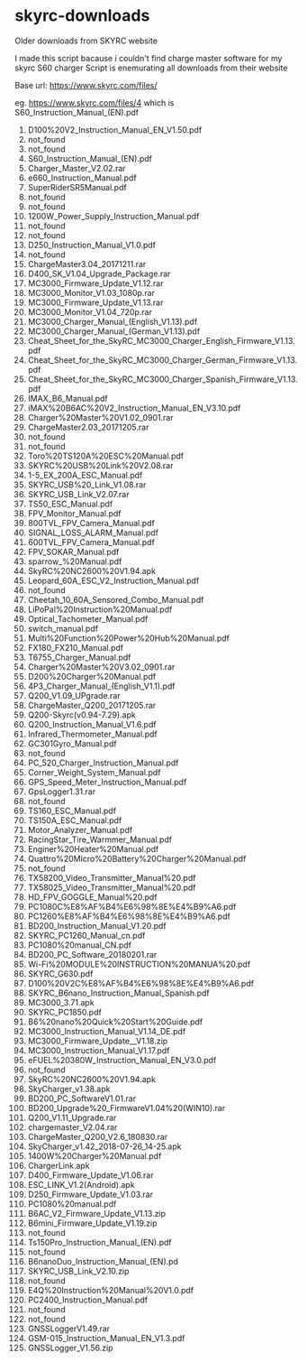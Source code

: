# skyrc-downloads
Older downloads from SKYRC website

I made this script bacause i couldn't find charge master software for my skyrc S60 charger
Script is enemurating all downloads from their website

Base url: https://www.skyrc.com/files/ 

eg. https://www.skyrc.com/files/4 
which is S60_Instruction_Manual_(EN).pdf

1. D100%20V2_Instruction_Manual_EN_V1.50.pdf
2. not_found
3. not_found
4. S60_Instruction_Manual_(EN).pdf
5. Charger_Master_V2.02.rar
6. e660_Instruction_Manual.pdf
7. SuperRiderSR5Manual.pdf
8. not_found
9. not_found
10. 1200W_Power_Supply_Instruction_Manual.pdf
11. not_found
12. not_found
13. D250_Instruction_Manual_V1.0.pdf
14. not_found
15. ChargeMaster3.04_20171211.rar
16. D400_SK_V1.04_Upgrade_Package.rar
17. MC3000_Firmware_Update_V1.12.rar
18. MC3000_Monitor_V1.03_1080p.rar
19. MC3000_Firmware_Update_V1.13.rar
20. MC3000_Monitor_V1.04_720p.rar
21. MC3000_Charger_Manual_(English_V1.13).pdf
22. MC3000_Charger_Manual_(German_V1.13).pdf
23. Cheat_Sheet_for_the_SkyRC_MC3000_Charger_English_Firmware_V1.13.pdf
24. Cheat_Sheet_for_the_SkyRC_MC3000_Charger_German_Firmware_V1.13.pdf
25. Cheat_Sheet_for_the_SkyRC_MC3000_Charger_Spanish_Firmware_V1.13.pdf
26. IMAX_B6_Manual.pdf
27. iMAX%20B6AC%20V2_Instruction_Manual_EN_V3.10.pdf
28. Charger%20Master%20V1.02_0901.rar
29. ChargeMaster2.03_20171205.rar
30. not_found
31. not_found
32. Toro%20TS120A%20ESC%20Manual.pdf
33. SKYRC%20USB%20Link%20V2.08.rar
34. 1-5_EX_200A_ESC_Manual.pdf
35. SKYRC_USB%20_Link_V1.08.rar
36. SKYRC_USB_Link_V2.07.rar
37. TS50_ESC_Manual.pdf
38. FPV_Monitor_Manual.pdf
39. 800TVL_FPV_Camera_Manual.pdf
40. SIGNAL_LOSS_ALARM_Manual.pdf
41. 600TVL_FPV_Camera_Manual.pdf
42. FPV_SOKAR_Manual.pdf
43. sparrow_%20Manual.pdf
44. SkyRC%20NC2600%20V1.94.apk
45. Leopard_60A_ESC_V2_Instruction_Manual.pdf
46. not_found
47. Cheetah_10_60A_Sensored_Combo_Manual.pdf
48. LiPoPal%20Instruction%20Manual.pdf
49. Optical_Tachometer_Manual.pdf
50. switch_manual.pdf
51. Multi%20Function%20Power%20Hub%20Manual.pdf
52. FX180_FX210_Manual.pdf
53. T6755_Charger_Manual.pdf
54. Charger%20Master%20V3.02_0901.rar
55. D200%20Charger%20Manual.pdf
56. 4P3_Charger_Manual_(English_V1.1).pdf
57. Q200_V1.09_UPgrade.rar
58. ChargeMaster_Q200_20171205.rar
59. Q200-Skyrc(v0.94-7.29).apk
60. Q200_Instruction_Manual_V1.6.pdf
61. Infrared_Thermometer_Manual.pdf
62. GC301Gyro_Manual.pdf
63. not_found
64. PC_520_Charger_Instruction_Manual.pdf
65. Corner_Weight_System_Manual.pdf
66. GPS_Speed_Meter_Instruction_Manual.pdf
67. GpsLogger1.31.rar
68. not_found
69. TS160_ESC_Manual.pdf
70. TS150A_ESC_Manual.pdf
71. Motor_Analyzer_Manual.pdf
72. RacingStar_Tire_Warmmer_Manual.pdf
73. Enginer%20Heater%20Manual.pdf
74. Quattro%20Micro%20Battery%20Charger%20Manual.pdf
75. not_found
76. TX58200_Video_Transmitter_Manual%20.pdf
77. TX58025_Video_Transmitter_Manual%20.pdf
78. HD_FPV_GOGGLE_Manual%20.pdf
79. PC1080C%E8%AF%B4%E6%98%8E%E4%B9%A6.pdf
80. PC1260%E8%AF%B4%E6%98%8E%E4%B9%A6.pdf
81. BD200_Instruction_Manual_V1.20.pdf
82. SKYRC_PC1260_Manual_cn.pdf
83. PC1080%20manual_CN.pdf
84. BD200_PC_Software_20180201.rar
85. Wi-Fi%20MODULE%20INSTRUCTION%20MANUA%20.pdf
86. SKYRC_G630.pdf
87. D100%20V2C%E8%AF%B4%E6%98%8E%E4%B9%A6.pdf
88. SKYRC_B6nano_Instruction_Manual_Spanish.pdf
89. MC3000_3.71.apk
90. SKYRC_PC1850.pdf
91. B6%20nano%20Quick%20Start%20Guide.pdf
92. MC3000_Instruction_Manual_V1.14_DE.pdf
93. MC3000_Firmware_Update__V1.18.zip
94. MC3000_Instruction_Manual_V1.17.pdf
95. eFUEL%20380W_Instruction_Manual_EN_V3.0.pdf
96. not_found
97. SkyRC%20NC2600%20V1.94.apk
98. SkyCharger_v1.38.apk
99. BD200_PC_SoftwareV1.01.rar
100. BD200_Upgrade%20_FirmwareV1.04%20(WIN10).rar
101. Q200_V1.11_Upgrade.rar
102. chargemaster_V2.04.rar
103. ChargeMaster_Q200_V2.6_180830.rar
104. SkyCharger_v1.42_2018-07-26_14-25.apk
105. 1400W%20Charger%20Manual.pdf
106. ChargerLink.apk
107. D400_Firmware_Update_V1.06.rar
108. ESC_LINK_V1.2(Android).apk
109. D250_Firmware_Update_V1.03.rar
110. PC1080%20manual.pdf
111. B6AC_V2_Firmware_Update_V1.13.zip
112. B6mini_Firmware_Update_V1.19.zip
113. not_found
114. Ts150Pro_Instruction_Manual_(EN).pdf
115. not_found
116. B6nanoDuo_Instruction_Manual_(EN).pd
117. SKYRC_USB_Link_V2.10.zip
118. not_found
119. E4Q%20Instruction%20Manual%20V1.0.pdf
120. PC2400_Instruction_Manual.pdf
121. not_found
122. not_found
123. GNSSLoggerV1.49.rar
124. GSM-015_Instruction_Manual_EN_V1.3.pdf
125. GNSSLogger_V1.56.zip
